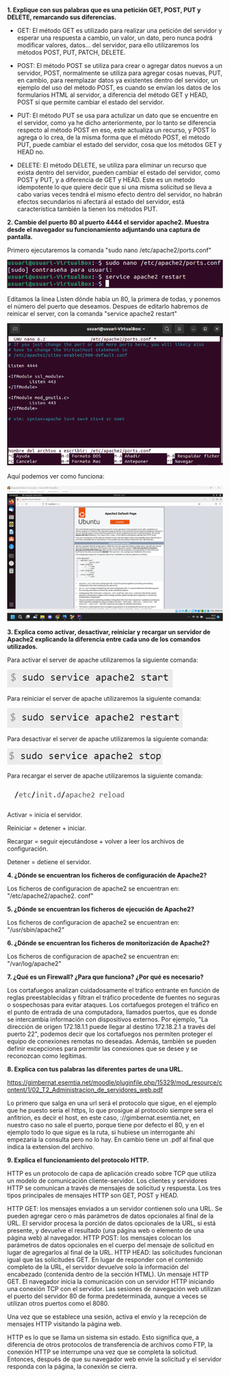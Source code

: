 **1. Explique con sus palabras que es una petición GET, POST, PUT y DELETE,
   remarcando sus diferencias.**
   - GET: El método GET es utilizado para realizar una petición del servidor y esperar una respuesta a cambio, un valor, un dato, pero nunca podrá modificar valores, datos... del servidor, para ello utilizaremos los métodos POST, PUT, PATCH, DELETE.


   - POST: El método POST se utiliza para crear o agregar datos nuevos a un servidor, POST, normalmente se utiliza para agregar cosas nuevas, PUT, en cambio, para reemplazar datos ya existentes dentro del servidor, un ejemplo del uso del método POST, es cuando se envían los datos de los formularios HTML al servidor, a diferencia del método GET y HEAD, POST sí que permite cambiar el estado del servidor.


   - PUT: El método PUT se usa para actulizar un dato que se encuentre en el servidor, como ya he dicho anteriormente, por lo tanto se diferencia respecto al método POST en eso, este actualiza un recurso, y POST lo agrega o lo crea, de la misma forma que el método POST, el método PUT, puede cambiar el estado del servidor, cosa que los métodos GET y HEAD no.


   - DELETE: El método DELETE, se utiliza para eliminar un recurso que exista dentro del servidor, pueden cambiar el estado del servidor, como POST y PUT, y a diferencia de GET y HEAD. Este es un metodo idempotente lo que quiere decir que si una misma solicitud se lleva a cabo varias veces tendrá el mismo efecto dentro del servidor, no habrán efectos secundarios ni afectará al estado del servidor, está característica también la tienen los métodos PUT.


**2. Cambie del puerto 80 al puerto 4444 el servidor apache2. Muestra desde el navegador
   su funcionamiento adjuntando una captura de pantalla.**

Primero ejecutaremos la comanda "sudo nano /etc/apache2/ports.conf"

![img_2.png](img_2.png)

Editamos la línea Listen dónde había un 80, la primera de todas, y ponemos el número del puerto que deseamos.
Despues de editarlo habremos de reinicar el server, con la comanda "service apache2 restart"

![img.png](img.png)

Aquí podemos ver como funciona:

![img_1.png](img_1.png)



**3. Explica como activar, desactivar, reiniciar y recargar un servidor de Apache2
   explicando la diferencia entre cada uno de los comandos utilizados.**

Para activar el server de apache utilizaremos la siguiente comanda:

![img_3.png](img_3.png)

Para reiniciar el server de apache utilizaremos la siguiente comanda:

![img_4.png](img_4.png)

Para desactivar el server de apache utilizaremos la siguiente comanda:

![img_5.png](img_5.png)

Para recargar el server de apache utilizaremos la siguiente comanda:

![img_6.png](img_6.png)


Activar = inicia el servidor.

Reiniciar = detener + iniciar.

Recargar = seguir ejecutándose + volver a leer los archivos de configuración.

Detener = detiene el servidor.



**4. ¿Dónde se encuentran los ficheros de configuración de Apache2?**

Los ficheros de configuracion de apache2 se encuentran en: "/etc/apache2/apache2. conf"

**5. ¿Dónde se encuentran los ficheros de ejecución de Apache2?**

Los ficheros de configuracion de apache2 se encuentran en: "/usr/sbin/apache2"

**6. ¿Dónde se encuentran los ficheros de monitorización de Apache2?**

Los ficheros de configuracion de apache2 se encuentran en: "/var/log/apache2"

**7. ¿Qué es un Firewall? ¿Para que funciona? ¿Por qué es necesario?**

Los cortafuegos analizan cuidadosamente el tráfico entrante en función de reglas preestablecidas y filtran el tráfico procedente de fuentes no seguras o sospechosas para evitar ataques. Los cortafuegos protegen el tráfico en el punto de entrada de una computadora, llamados puertos, que es donde se intercambia información con dispositivos externos. Por ejemplo, "La dirección de origen 172.18.1.1 puede llegar al destino 172.18.2.1 a través del puerto 22", podemos decir que los cortafuegos nos permiten proteger el equipo de conexiones remotas no deseadas. Además, también se pueden definir excepciones para permitir las conexiones que se desee y se reconozcan como legítimas.

**8. Explica con tus palabras las diferentes partes de una URL.**

https://gimbernat.esemtia.net/moodle/pluginfile.php/15329/mod_resource/content/1/02_T2_Administracion_de_servidores_web.pdf

Lo primero que salga en una url será el protocolo que sigue, en el ejemplo que he puesto sería el https, lo que prosigue al protocolo siempre sera el anfitrion, es decir el host, en este caso, ://gimbernat.esemtia.net, en nuestro caso no sale el puerto, porque tiene por defecto el 80, y en el ejemplo todo lo que sigue es la ruta, si hubiese un interrogante ahí empezaria la consulta pero no lo hay. En cambio tiene un .pdf al final que indica la extension del archivo. 

**9. Explica el funcionamiento del protocolo HTTP.**

HTTP es un protocolo de capa de aplicación creado sobre TCP que utiliza un modelo de comunicación cliente-servidor. Los clientes y servidores HTTP se comunican a través de mensajes de solicitud y respuesta. Los tres tipos principales de mensajes HTTP son GET, POST y HEAD.

HTTP GET: los mensajes enviados a un servidor contienen solo una URL. Se pueden agregar cero o más parámetros de datos opcionales al final de la URL. El servidor procesa la porción de datos opcionales de la URL, si está presente, y devuelve el resultado (una página web o elemento de una página web) al navegador.
HTTP POST: los mensajes colocan los parámetros de datos opcionales en el cuerpo del mensaje de solicitud en lugar de agregarlos al final de la URL.
HTTP HEAD: las solicitudes funcionan igual que las solicitudes GET. En lugar de responder con el contenido completo de la URL, el servidor devuelve solo la información del encabezado (contenida dentro de la sección HTML).
Un mensaje HTTP GET.
El navegador inicia la comunicación con un servidor HTTP iniciando una conexión TCP con el servidor. Las sesiones de navegación web utilizan el puerto del servidor 80 de forma predeterminada, aunque a veces se utilizan otros puertos como el 8080.

Una vez que se establece una sesión, activa el envío y la recepción de mensajes HTTP visitando la página web.

HTTP es lo que se llama un sistema sin estado. Esto significa que, a diferencia de otros protocolos de transferencia de archivos como FTP, la conexión HTTP se interrumpe una vez que se completa la solicitud. Entonces, después de que su navegador web envíe la solicitud y el servidor responda con la página, la conexión se cierra.
